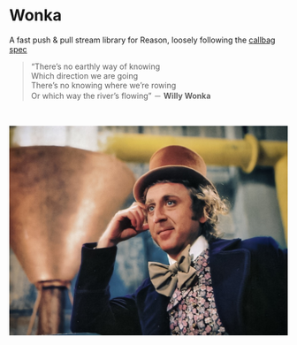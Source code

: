 # Wonka

A fast push & pull stream library for Reason, loosely following the [callbag spec](https://github.com/callbag/callbag)

> “There’s no earthly way of knowing<br>
> Which direction we are going<br>
> There’s no knowing where we’re rowing<br>
> Or which way the river’s flowing” － **Willy Wonka**

<br>

![Wonka](/docs/wonka.jpg?raw=true)
